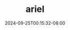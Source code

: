 --- 
title: "ariel"
description: "download   ariel durasi panjang   new"
date: 2024-09-25T00:15:32-08:00
file_code: "a4fpznwiaxxr"
draft: false
cover: "agem5hjrqj3d0jle.jpg"
tags: ["ariel", "bokep-indo", "bokep-viral", "bokep-ig"]
length: 1499
fld_id: "1483154"
foldername: "Ariel"
categories: ["Ariel"]
views: 0
---